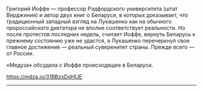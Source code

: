 Григорий Иоффе — профессор Рэдфордского университета (штат Вирджиния) и автор двух книг о Беларуси, в которых доказывает, что традиционный западный взгляд на Лукашенко как на обычного пророссийского диктатора не вполне соответствует реальности. Но после протестов последних недель, считает Иоффе, вернуть Беларусь к прежнему состоянию уже не удастся, а Лукашенко перечеркнул свое главное достижение — реальный суверенитет страны. Прежде всего — от России. 

«Медуза» обсудила с Иоффе происходящее в Беларуси.

https://mdza.io/31BBzxDqHUE

---


